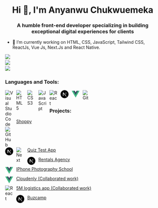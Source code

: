 <h1 align="center">Hi 👋, I'm Anyanwu Chukwuemeka</h1>
<h3 align="center">A humble front-end developer specializing in building exceptional digital experiences for clients</h3>

- 🔭 I’m currently working on HTML, CSS, JavaScript, Tailwind CSS, ReactJs, Vue Js, Next.Js and React Native.

![](https://github-readme-stats.vercel.app/api?username=princeemeka965&theme=radical&hide_border=false&include_all_commits=false&count_private=false)<br/>
![](https://github-readme-streak-stats.herokuapp.com/?user=princeemeka965s&theme=radical&hide_border=false)<br/>
![](https://github-readme-stats.vercel.app/api/top-langs/?username=princeemeka965&theme=radical&hide_border=false&include_all_commits=false&count_private=false&layout=compact)

### Languages and Tools:

<img align="left" alt="Visual Studio Code" title="VS Code" width="26px" src="https://cdn.jsdelivr.net/gh/devicons/devicon/icons/vscode/vscode-original.svg" style="padding-right:10px;" />
<img align="left" alt="HTML5" width="26px" title="HTML5" src="https://cdn.jsdelivr.net/gh/devicons/devicon/icons/html5/html5-original.svg" style="padding-right:10px;" />
<img align="left" alt="CSS3" width="26px" title="CSS3" src="https://cdn.jsdelivr.net/gh/devicons/devicon/icons/css3/css3-original.svg" style="padding-right:10px;" />
<img align="left" alt="JavaScript" width="26px" title="Native Javascript" src="https://cdn.jsdelivr.net/gh/devicons/devicon/icons/javascript/javascript-original.svg" style="padding-right:10px;" />
<img align="left" alt="React" width="26px" title="React" src="https://cdn.jsdelivr.net/gh/devicons/devicon/icons/react/react-original.svg" style="padding-right:10px;" />
<img align="left" alt="Next" width="26px" title="Next.Js" src="https://github.com/devicons/devicon/blob/v2.15.1/icons/nextjs/nextjs-original.svg" style="padding-right:10px;" />
<img align="left" alt="Vue" width="26px" title="Vue Js" src="https://github.com/devicons/devicon/blob/v2.15.1/icons/vuejs/vuejs-original.svg" style="padding-right:10px;" />
<img align="left" alt="Git" width="26px" title="Git" src="https://cdn.jsdelivr.net/gh/devicons/devicon/icons/git/git-original.svg" style="padding-right:10px;" />
<img align="left" alt="GitHub" width="26px" title="Github" src="https://user-images.githubusercontent.com/3369400/139447912-e0f43f33-6d9f-45f8-be46-2df5bbc91289.png" style="padding-right:1000px;" />


<br /> <br />
### Projects:

<a href="https://shoppy-rad.netlify.app/" target="_blank">Shoppy <img align="left" alt="Next" width="26px" title="Next.Js" src="https://github.com/devicons/devicon/blob/v2.15.1/icons/nextjs/nextjs-original.svg" style="padding-right:10px;" /> </a>

<a href="https://quizgrad-new.netlify.app/" target="_blank">Quiz Test App <img align="left" alt="Next" width="26px" title="Next.Js" src="https://cdn.jsdelivr.net/gh/devicons/devicon/icons/react/react-original.svg" style="padding-right:10px;" /> </a>

<a href="https://rentals-agency-omega.vercel.app/" target="_blank">Rentals Agency <img align="left" alt="Next" width="26px" title="Next.Js" src="https://github.com/devicons/devicon/blob/v2.15.1/icons/nextjs/nextjs-original.svg" style="padding-right:10px;" /> </a>

<a href="https://ips-frontend.vercel.app/" target="_blank">IPhone Photography School <img align="left" alt="Vue" width="26px" title="Vue Js" src="https://github.com/devicons/devicon/blob/v2.15.1/icons/vuejs/vuejs-original.svg" style="padding-right:10px;" /> </a>

<a href="https://cloudenly.com/" target="_blank">Cloudenly <img align="left" alt="Vue" width="26px" title="Vue Js" src="https://github.com/devicons/devicon/blob/v2.15.1/icons/vuejs/vuejs-original.svg" style="padding-right:10px;" /> (Collaborated work) </a>

<a href="https://5mlog.netlify.app/" target="_blank">5M logistics app <img align="left" alt="React" width="26px" title="React" src="https://cdn.jsdelivr.net/gh/devicons/devicon/icons/react/react-original.svg" style="padding-right:10px;" /> (Collaborated work) </a>

<a href="https://buzcamp.com" target="_blank">Buzcamp <img align="left" alt="Next" width="26px" title="Next.Js" src="https://github.com/devicons/devicon/blob/v2.15.1/icons/nextjs/nextjs-original.svg" style="padding-right:10px;" /> </a>

